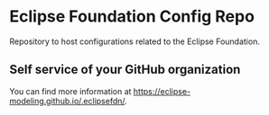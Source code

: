 # Eclipse Foundation Config Repo

Repository to host configurations related to the Eclipse Foundation.

## Self service of your GitHub organization

You can find more information at <https://eclipse-modeling.github.io/.eclipsefdn/>.
